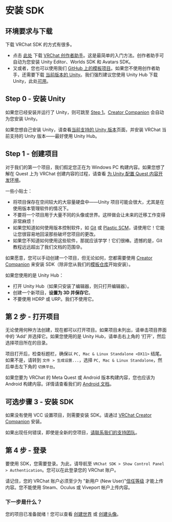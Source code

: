 # 安装 SDK

## 环境要求与下载

下载 VRChat SDK 的方式有很多。

- 点击 [此处](https://vrchat.com/download/vcc) 下载 [VRChat 创作者助手](https://vcc.docs.vrchat.com/)。这是最简单的入门方法。创作者助手可自动为您安装 Unity Editor、Worlds SDK 和 Avatars SDK。
- 又或者，您也可以使用我们 [GitHub 上的模板项目](../../vcc.docs.vrchat.com/guides/using-project-template-repos.md)。如果您不使用创作者助手，还需要下载 [当前版本的 Unity](/creators.vrchat.com/sdk/current-unity-version.md)。我们强烈建议您使用 Unity Hub 下载 Unity，此处[可用](./current-unity-version.md)。

## Step 0 - 安装 Unity

如果您已经安装并运行了 Unity，则可跳至 [Step 1](/creators.vrchat.com/sdk/.md#step-1---创建项目)。[Creator Companion](../../vcc.docs.vrchat.com/index.md) 会自动为您安装 Unity。

如果您想自己安装 Unity，请查看[当前支持的 Unity 版本](/creators.vrchat.com/sdk/current-unity-version)页面，并安装 VRChat 当前支持的 Unity 版本——最好使用 Unity Hub。

## Step 1 - 创建项目

对于我们的第一个项目，我们假定您正在为 Windows PC 构建内容。如果您想了解在 Quest 上为 VRChat 创建内容的过程，请查看 [为 Unity 配置 Quest 内容开发环境](/creators.vrchat.com/platforms/android/setting-up-unity-for-creating-quest-content.md)。

一些小贴士：

- 将项目保存在空间较大的大容量硬盘中——Unity 项目可能会很大，尤其是在使用版本管理软件的情况下。
- 不要将一个项目用于大量不同的头像或世界。这样做会让未来的迁移工作变得非常麻烦！
- 如果您知道如何使用版本控制软件，如 [Git](https://git-scm.com/) 或 [Plastic SCM](https://www.plasticscm.com/)，请使用它！它能让您很容易地回滚那些破坏您项目的更改。
- 如果您不知道如何使用这些软件，那就应该学学！它们很棒。遗憾的是，Git 教程远远超出了我们文档的范围😰。

如果愿意，您可以手动创建一个项目，但无论如何，您都需要使用 [Creator Companion](/vcc.docs.vrchat.com/index.md) 来安装 SDK（除非您从我们的[模板仓库](https://vcc.docs.vrchat.com/guides/using-project-template-repos)开始安装）。

如果您使用的是 Unity Hub：

- 打开 Unity Hub（如果只安装了编辑器，则只打开编辑器）。
- 创建一个新项目，**设置为 3D 并保存它**。
- 不要使用 HDRP 或 URP。我们不使用它。

## 第 2 步 - 打开项目

无论使用何种方法创建，现在都可以打开项目。如果项目未列出，请单击项目界面中的 ‘Add’ 并选择它。如果您使用的是 Unity Hub，请单击右上角的 ‘打开’，然后选择项目所在的目录。

项目打开后，检查标题栏，确保以 `PC, Mac & Linux Standalone <DX11>` 结尾。如果不是，请转到 `文件 > 生成设置...`，选择 `PC, Mac & Linux Standalone`，然后单击左下角的 `切换平台`。

如果您要为 VRChat 的 Meta Quest 或 Android 版本构建内容，您也应该为 Android 构建内容。详情请查看我们的 [Android 文档](../platforms/android/android.md)。

## 可选步骤 3 - 安装 SDK

如果没有使用 VCC 设置项目，则需要安装 SDK。请通过 [VRChat Creator Companion](../../vcc.docs.vrchat.com/guides/getting-started.md) 安装。

如果出现任何错误，即使是全新的空项目，[请联系我们的支持团队](https://vrch.at/support)。

## 第 4 步 - 登录

要使用 SDK，您需要登录。为此，请导航至   `VRChat SDK > Show Control Panel > Authentication`。您可以在此登录您的 VRChat 账户。

请记住，您的 VRChat 账户必须至少为 "新用户 (New User)"[信任等级](../../docs.vrchat.com/SYSTEM/vrchat-safety-and-trust-system.md) 才能上传内容。您不能使用 Steam、Oculus 或 Viveport 帐户上传内容。

### 下一步是什么？

您的项目已准备就绪！您可以查看 [创建世界](/creators.vrchat.com/worlds/) 或 [创建头像](/creators.vrchat.com/avatars/)。